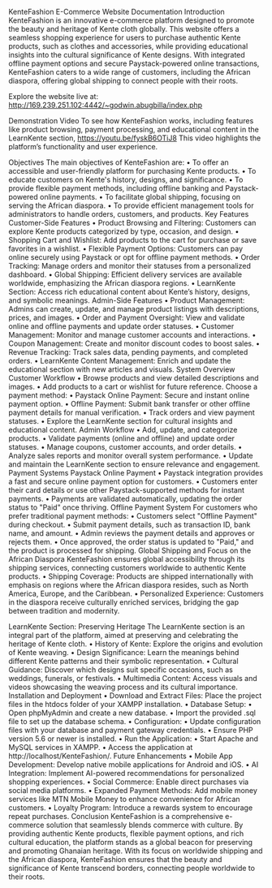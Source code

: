 KenteFashion E-Commerce Website Documentation
Introduction
KenteFashion is an innovative e-commerce platform designed to promote the beauty and heritage of Kente cloth globally. This website offers a seamless shopping experience for users to purchase authentic Kente products, such as clothes and accessories, while providing educational insights into the cultural significance of Kente designs. With integrated offline payment options and secure Paystack-powered online transactions, KenteFashion caters to a wide range of customers, including the African diaspora, offering global shipping to connect people with their roots.

Explore the website live at:  http://169.239.251.102:4442/~godwin.abugbilla/index.php

Demonstration Video
To see how KenteFashion works, including features like product browsing, payment processing, and educational content in the LearnKente section, https://youtu.be/fyskB6OTiJ8
 This video highlights the platform’s functionality and user experience.
 

Objectives
The main objectives of KenteFashion are:
•	To offer an accessible and user-friendly platform for purchasing Kente products.
•	To educate customers on Kente's history, designs, and significance.
•	To provide flexible payment methods, including offline banking and Paystack-powered online payments.
•	To facilitate global shipping, focusing on serving the African diaspora.
•	To provide efficient management tools for administrators to handle orders, customers, and products.
Key Features
Customer-Side Features
•	Product Browsing and Filtering: Customers can explore Kente products categorized by type, occasion, and design.
•	Shopping Cart and Wishlist: Add products to the cart for purchase or save favorites in a wishlist.
•	Flexible Payment Options: Customers can pay online securely using Paystack or opt for offline payment methods.
•	Order Tracking: Manage orders and monitor their statuses from a personalized dashboard.
•	Global Shipping: Efficient delivery services are available worldwide, emphasizing the African diaspora regions.
•	LearnKente Section: Access rich educational content about Kente’s history, designs, and symbolic meanings.
Admin-Side Features
•	Product Management: Admins can create, update, and manage product listings with descriptions, prices, and images.
•	Order and Payment Oversight: View and validate online and offline payments and update order statuses.
•	Customer Management: Monitor and manage customer accounts and interactions.
•	Coupon Management: Create and monitor discount codes to boost sales.
•	Revenue Tracking: Track sales data, pending payments, and completed orders.
•	LearnKente Content Management: Enrich and update the educational section with new articles and visuals.
System Overview
Customer Workflow
•	Browse products and view detailed descriptions and images.
•	Add products to a cart or wishlist for future reference.
Choose a payment method: 
•	Paystack Online Payment: Secure and instant online payment option.
•	Offline Payment: Submit bank transfer or other offline payment details for manual verification.
•	Track orders and view payment statuses.
•	Explore the LearnKente section for cultural insights and educational content.
Admin Workflow
•	Add, update, and categorize products.
•	Validate payments (online and offline) and update order statuses.
•	Manage coupons, customer accounts, and order details.
•	Analyze sales reports and monitor overall system performance.
•	Update and maintain the LearnKente section to ensure relevance and engagement.
Payment Systems
Paystack Online Payment
•	Paystack integration provides a fast and secure online payment option for customers.
•	Customers enter their card details or use other Paystack-supported methods for instant payments.
•	Payments are validated automatically, updating the order status to "Paid" once thriving.
Offline Payment System
For customers who prefer traditional payment methods:
•	Customers select "Offline Payment" during checkout.
•	Submit payment details, such as transaction ID, bank name, and amount.
•	Admin reviews the payment details and approves or rejects them.
•	Once approved, the order status is updated to "Paid," and the product is processed for shipping.
Global Shipping and Focus on the African Diaspora
KenteFashion ensures global accessibility through its shipping services, connecting customers worldwide to authentic Kente products.
•	Shipping Coverage: Products are shipped internationally with emphasis on regions where the African diaspora resides, such as North America, Europe, and the Caribbean.
•	Personalized Experience: Customers in the diaspora receive culturally enriched services, bridging the gap between tradition and modernity.

LearnKente Section: Preserving Heritage
The LearnKente section is an integral part of the platform, aimed at preserving and celebrating the heritage of Kente cloth.
•	History of Kente: Explore the origins and evolution of Kente weaving.
•	Design Significance: Learn the meanings behind different Kente patterns and their symbolic representation.
•	Cultural Guidance: Discover which designs suit specific occasions, such as weddings, funerals, or festivals.
•	Multimedia Content: Access visuals and videos showcasing the weaving process and its cultural importance.
Installation and Deployment
•	Download and Extract Files:
Place the project files in the htdocs folder of your XAMPP installation.
•	Database Setup:
•	Open phpMyAdmin and create a new database.
•	Import the provided .sql file to set up the database schema.
•	Configuration:
•	Update configuration files with your database and payment gateway credentials.
•	Ensure PHP version 5.6 or newer is installed.
•	Run the Application:
•	Start Apache and MySQL services in XAMPP.
•	Access the application at http://localhost/KenteFashion/.
Future Enhancements
•	Mobile App Development: Develop native mobile applications for Android and iOS.
•	AI Integration: Implement AI-powered recommendations for personalized shopping experiences.
•	Social Commerce: Enable direct purchases via social media platforms.
•	Expanded Payment Methods: Add mobile money services like MTN Mobile Money to enhance convenience for African customers.
•	Loyalty Program: Introduce a rewards system to encourage repeat purchases.
Conclusion
KenteFashion is a comprehensive e-commerce solution that seamlessly blends commerce with culture. By providing authentic Kente products, flexible payment options, and rich cultural education, the platform stands as a global beacon for preserving and promoting Ghanaian heritage. With its focus on worldwide shipping and the African diaspora, KenteFashion ensures that the beauty and significance of Kente transcend borders, connecting people worldwide to their roots.
